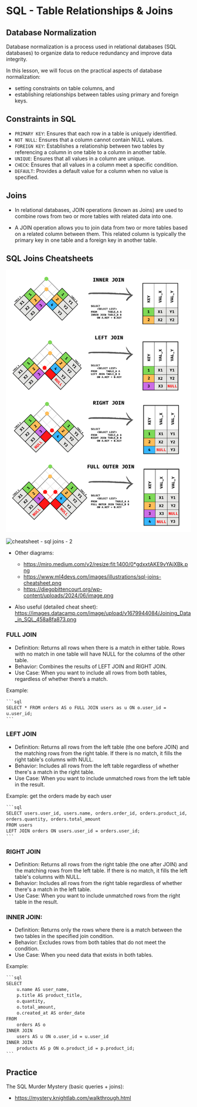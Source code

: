 
# SQL - Table Relationships & Joins

<!-- 

status: draft

@todo: 
- improve the section for sql joins (for the examples, it'd be interesting to add a table "categories" with categories for products)


Methodology:
- Explain all these concepts based on this example: https://gist.github.com/luisjunco/a3c7dc8a8a8c3468bd387e4f3acbd107


-->



## Database Normalization

Database normalization is a process used in relational databases (SQL databases) to organize data to reduce redundancy and improve data integrity.


In this lesson, we will focus on the practical aspects of database normalization:
- setting constraints on table columns, and 
- establishing relationships between tables using primary and foreign keys.


## Constraints in SQL

- `PRIMARY KEY`: Ensures that each row in a table is uniquely identified.
- `NOT NULL`: Ensures that a column cannot contain NULL values.
- `FOREIGN KEY`: Establishes a relationship between two tables by referencing a column in one table to a column in another table.
- `UNIQUE`: Ensures that all values in a column are unique.
- `CHECK`: Ensures that all values in a column meet a specific condition.
- `DEFAULT`: Provides a default value for a column when no value is specified.



## Joins

- In relational databases, JOIN operations (known as Joins) are used to combine rows from two or more tables with related data into one.

- A JOIN operation allows you to join data from two or more tables based on a related column between them. This related column is typically the primary key in one table and a foreign key in another table.



## SQL Joins Cheatsheets


![cheatsheet - sql joins - 1](./img%20-%20sql%20joins%201.png)

![cheatsheet - sql joins - 2](./img%20-%20sql%20joins%202.png)

- Other diagrams: 
    - https://miro.medium.com/v2/resize:fit:1400/0*gdxxtAKE9vYAjXBk.png
    - https://www.ml4devs.com/images/illustrations/sql-joins-cheatsheet.png
    - https://diegobittencourt.org/wp-content/uploads/2024/06/image.png

- Also useful (detailed cheat sheet): https://images.datacamp.com/image/upload/v1679944084/Joining_Data_in_SQL_458a8fa873.png




### FULL JOIN

- Definition: Returns all rows when there is a match in either table. Rows with no match in one table will have NULL for the columns of the other table.
- Behavior: Combines the results of LEFT JOIN and RIGHT JOIN.
- Use Case: When you want to include all rows from both tables, regardless of whether there’s a match.


Example:

    ```sql
    SELECT * FROM orders AS o FULL JOIN users as u ON o.user_id = u.user_id;
    ```


### LEFT JOIN

- Definition: Returns all rows from the left table (the one before JOIN) and the matching rows from the right table. If there is no match, it fills the right table's columns with NULL.
- Behavior: Includes all rows from the left table regardless of whether there's a match in the right table.
- Use Case: When you want to include unmatched rows from the left table in the result.

Example: get the orders made by each user

    ```sql
    SELECT users.user_id, users.name, orders.order_id, orders.product_id, orders.quantity, orders.total_amount
    FROM users
    LEFT JOIN orders ON users.user_id = orders.user_id;
    ```



### RIGHT JOIN

- Definition: Returns all rows from the right table (the one after JOIN) and the matching rows from the left table. If there is no match, it fills the left table's columns with NULL.
- Behavior: Includes all rows from the right table regardless of whether there's a match in the left table.
- Use Case: When you want to include unmatched rows from the right table in the result.





### INNER JOIN:

- Definition: Returns only the rows where there is a match between the two tables in the specified join condition.
- Behavior: Excludes rows from both tables that do not meet the condition.
- Use Case: When you need data that exists in both tables.

Example: 

    ```sql
    SELECT 
        u.name AS user_name,
        p.title AS product_title,
        o.quantity,
        o.total_amount,
        o.created_at AS order_date
    FROM 
        orders AS o
    INNER JOIN 
        users AS u ON o.user_id = u.user_id
    INNER JOIN 
        products AS p ON o.product_id = p.product_id;
    ```


## Practice

The SQL Murder Mystery (basic queries + joins):
- https://mystery.knightlab.com/walkthrough.html

